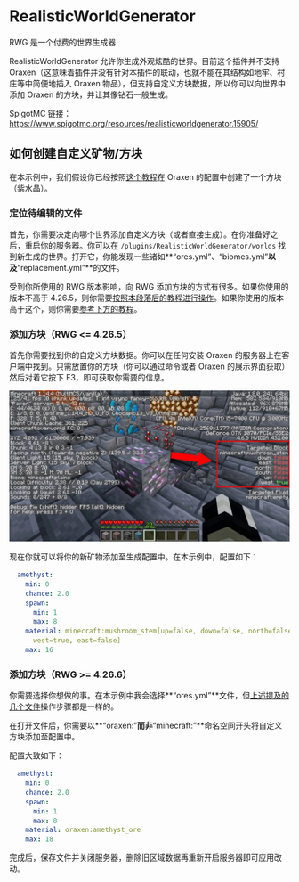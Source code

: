 # RealisticWorldGenerator
RWG 是一个付费的世界生成器

RealisticWorldGenerator 允许你生成外观炫酷的世界。目前这个插件并不支持 Oraxen（这意味着插件并没有针对本插件的联动，也就不能在其结构如地牢、村庄等中简便地插入 Oraxen 物品），但支持自定义方块数据，所以你可以向世界中添加 Oraxen 的方块，并让其像钻石一般生成。

SpigotMC 链接：https://www.spigotmc.org/resources/realisticworldgenerator.15905/

## 如何创建自定义矿物/方块

在本示例中，我们假设你已经按照[这个教程](mechanics.noteblock-mechanic.md#矿物)在 Oraxen 的配置中创建了一个方块（紫水晶）。

### 定位待编辑的文件

首先，你需要决定向哪个世界添加自定义方块（或者直接生成）。在你准备好之后，重启你的服务器。你可以在 `/plugins/RealisticWorldGenerator/worlds` 找到新生成的世界。打开它，你能发现一些诸如**“ores.yml”、“biomes.yml”**以及**“replacement.yml”**的文件。

受到你所使用的 RWG 版本影响，向 RWG 添加方块的方式有很多。如果你使用的版本不高于 4.26.5，则你需要[按照本段落后的教程进行操作]()。如果你使用的版本高于这个，则你需要[参考下方的教程]()。

### 添加方块（RWG <= 4.26.5）

首先你需要找到你的自定义方块数据。你可以在任何安装 Oraxen 的服务器上在客户端中找到。只需放置你的方块（你可以通过命令或者 Oraxen 的展示界面获取）然后对着它按下 F3，即可获取你需要的信息。

![img](images/image47.png)

现在你就可以将你的新矿物添加至生成配置中。在本示例中，配置如下：

```YAML
  amethyst:
    min: 0
    chance: 2.0
    spawn:
      min: 1
      max: 8
    material: minecraft:mushroom_stem[up=false, down=false, north=false, south=false,
      west=true, east=false]
    max: 16
```

### 添加方块（RWG >= 4.26.6）

你需要选择你想做的事。在本示例中我会选择**“ores.yml”**文件，但[上述提及的几个文件](#定位待编辑的文件)操作步骤都是一样的。

在打开文件后，你需要以**“oraxen:”**而非**“minecraft:”**命名空间开头将自定义方块添加至配置中。

配置大致如下：

```YAML
  amethyst:
    min: 0
    chance: 2.0
    spawn: 
      min: 1
      max: 8
    material: oraxen:amethyst_ore
    max: 18
```

完成后，保存文件并关闭服务器，删除旧区域数据再重新开启服务器即可应用改动。